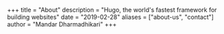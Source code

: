 +++
title = "About"
description = "Hugo, the world's fastest framework for building websites"
date = "2019-02-28"
aliases = ["about-us", "contact"]
author = "Mandar Dharmadhikari"
+++

 